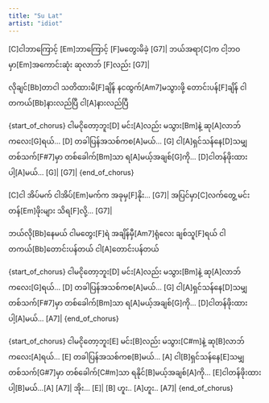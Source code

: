 ```yaml
---
title: "Su Lat"
artist: "idiot"
---
```


[C]ငါဘာကြောင့် [Em]ဘာကြောင့် [F]မတွေးမိခဲ့ [G7]|
ဘယ်အရာ[C]က ငါ့ဘဝမှာ[Em]အကောင်းဆုံး ဆုလာဘ် [F]လည်း [G7]|

လိုချင်[Bb]တာငါ သတိထားမိ[F]ချိန်
နငထွက်[Am7]မသွားဖို့ တောင်းပန်[F]ချိန်
ငါတကယ်[Bb]နားလည်ပြီ ငါ[A]နားလည်ပြီ

{start_of_chorus}
ငါမငိုတော့ဘူး[D] မင်း[A]လည်း မသွား[Bm]နဲ့
ဆု[A]လာဘ် ကလေး[G]ရယ်... [D]
တခါပြန်အသစ်ကစ[A]မယ်... [G]
ငါ[A]ရှင်သန်နေ[D]သမျှ တစ်သက်[F#7]မှာ တစ်ခေါက်[Bm]သာ
ရ[A]မယ့်အချစ်[G]ကို... [D]ငါတန်ဖိုးထားပါ့[A]မယ်...
[G]| [G7]|
{end_of_chorus}

[C]ငါ အိပ်မက် ငါအိပ်[Em]မက်က အခုမှ[F]နိုး... [G7]|
အပြင်မှာ[C]လက်တွေ့ မင်းတန်[Em]ဖိုးများ သိရ[F]လို့... [G7]|

ဘယ်လို[Bb]နေမယ် ငါမတွေး[F]ရဲ
အချိန်မှီ[Am7]ရုံလေး ချစ်သူ[F]ရယ်
ငါတကယ်[Bb]တောင်းပန်တယ် ငါ[A]တောင်းပန်တယ်

{start_of_chorus}
ငါမငိုတော့ဘူး[D] မင်း[A]လည်း မသွား[Bm]နဲ့
ဆု[A]လာဘ် ကလေး[G]ရယ်... [D]
တခါပြန်အသစ်ကစ[A]မယ်... [G]
ငါ[A]ရှင်သန်နေ[D]သမျှ တစ်သက်[F#7]မှာ တစ်ခေါက်[Bm]သာ
ရ[A]မယ့်အချစ်[G]ကို... [D]ငါတန်ဖိုးထားပါ့[A]မယ်...
[A7]|
{end_of_chorus}

{start_of_chorus}
ငါမငိုတော့ဘူး[E] မင်း[B]လည်း မသွား[C#m]နဲ့
ဆု[B]လာဘ် ကလေး[A]ရယ်... [E]
တခါပြန်အသစ်ကစ[B]မယ်... [A]
ငါ[B]ရှင်သန်နေ[E]သမျှ တစ်သက်[G#7]မှာ တစ်ခေါက်[C#m]သာ
ရနိုင်[B]မယ့်အချစ်[A]ကို... [E]ငါတန်ဖိုးထားပါ့[B]မယ်...[A]
[A7]| အိုး... [E]| [B] ဟူး.. [A]ဟူး.. [A7]|
{end_of_chorus}
